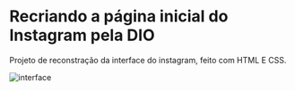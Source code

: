 # Recriando a página inicial do Instagram pela DIO

Projeto de reconstração da interface do instagram, feito com HTML E CSS.

![interface](https://user-images.githubusercontent.com/104172371/178586084-3ae83ba4-add5-4e8a-babe-7a2085d1c26a.png)
